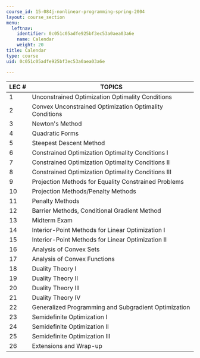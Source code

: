 ```yaml
---
course_id: 15-084j-nonlinear-programming-spring-2004
layout: course_section
menu:
  leftnav:
    identifier: 0c051c05adfe925bf3ec53a0aea03a6e
    name: Calendar
    weight: 20
title: Calendar
type: course
uid: 0c051c05adfe925bf3ec53a0aea03a6e

---
```


| LEC # | TOPICS |
| --- | --- |
| 1 | Unconstrained Optimization Optimality Conditions |
| 2 | Convex Unconstrained Optimization Optimality Conditions |
| 3 | Newton's Method |
| 4 | Quadratic Forms |
| 5 | Steepest Descent Method |
| 6 | Constrained Optimization Optimality Conditions I |
| 7 | Constrained Optimization Optimality Conditions II |
| 8 | Constrained Optimization Optimality Conditions III |
| 9 | Projection Methods for Equality Constrained Problems |
| 10 | Projection Methods/Penalty Methods |
| 11 | Penalty Methods |
| 12 | Barrier Methods, Conditional Gradient Method |
| 13 | Midterm Exam |
| 14 | Interior-Point Methods for Linear Optimization I |
| 15 | Interior-Point Methods for Linear Optimization II |
| 16 | Analysis of Convex Sets |
| 17 | Analysis of Convex Functions |
| 18 | Duality Theory I |
| 19 | Duality Theory II |
| 20 | Duality Theory III |
| 21 | Duality Theory IV |
| 22 | Generalized Programming and Subgradient Optimization |
| 23 | Semidefinite Optimization I |
| 24 | Semidefinite Optimization II |
| 25 | Semidefinite Optimization III |
| 26 | Extensions and Wrap-up